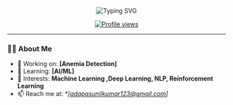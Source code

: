 <!-- Header -->
 
<p align="center">
<img src="https://readme-typing-svg.demolab.com?font=Fira+Code&duration=3000&pause=1000&center=true&vCenter=true&width=435&lines=Welcome+to+my+GitHub+Profile;I+love+building+cool+projects;Let%E2%80%99s+collaborate+on+tech+stuff" alt="Typing SVG" />
</p>
 
<p align="center">
<a href="https://github.com/your-username">
<img src="https://komarev.com/ghpvc/?username=SunilkumarAdapa&style=for-the-badge&color=blue" alt="Profile views" />
</a>
</p>
 
---
 
### 👨‍💻 About Me
 
- 🔭 Working on: **[Anemia Detection]**
- 🌱 Learning: **[AI/ML]**
- 🧠 Interests: **Machine Learning ,Deep Learning, NLP, Reinforcement Learning**
- 📫 Reach me at: **[adapasunilkumar123@gmail.com]*
